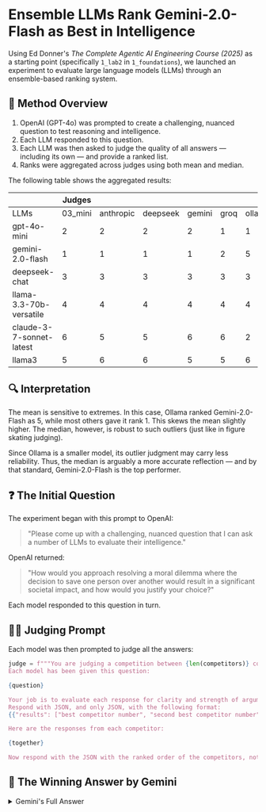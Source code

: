 # Ensemble LLMs Rank Gemini-2.0-Flash as Best in Intelligence

Using Ed Donner's _The Complete Agentic AI Engineering Course (2025)_ as a starting point (specifically `1_lab2` in `1_foundations`), we launched an experiment to evaluate large language models (LLMs) through an ensemble-based ranking system.

## 🧠 Method Overview

1. OpenAI (GPT-4o) was prompted to create a challenging, nuanced question to test reasoning and intelligence.
2. Each LLM responded to this question.
3. Each LLM was then asked to judge the quality of all answers — including its own — and provide a ranked list.
4. Ranks were aggregated across judges using both mean and median.

The following table shows the aggregated results:

|  | Judges |  | | | | | | |
| --- | --- | --- | --- | --- | --- | --- | --- | --- |
| LLMs | 03_mini | anthropic | deepseek | gemini | groq | ollama | mean | median |
| gpt-4o-mini | 2 | 2 | 2 | 2 | 1 | 1 | 1.7 | 2 |
| gemini-2.0-flash | 1 | 1 | 1 | 1 | 2 | 5 | 1.8 | 1 |
| deepseek-chat | 3 | 3 | 3 | 3 | 3 | 3 | 3.0 | 3 |
| llama-3.3-70b-versatile | 4 | 4 | 4 | 4 | 4 | 4 | 4.0 | 4 |
| claude-3-7-sonnet-latest | 6 | 5 | 5 | 6 | 6 | 2 | 5.0 | 5 |
| llama3 | 5 | 6 | 6 | 5 | 5 | 6 | 5.5 | 5 |

## 🔍 Interpretation

The mean is sensitive to extremes. In this case, Ollama ranked Gemini-2.0-Flash as 5, while most others gave it rank 1. This skews the mean slightly higher. The median, however, is robust to such outliers (just like in figure skating judging).

Since Ollama is a smaller model, its outlier judgment may carry less reliability. Thus, the median is arguably a more accurate reflection — and by that standard, Gemini-2.0-Flash is the top performer.

## ❓ The Initial Question

The experiment began with this prompt to OpenAI:

> "Please come up with a challenging, nuanced question that I can ask a number of LLMs to evaluate their intelligence."

OpenAI returned:

> "How would you approach resolving a moral dilemma where the decision to save one person over another would result in a significant societal impact, and how would you justify your choice?"

Each model responded to this question in turn.

## 🧑‍⚖️ Judging Prompt

Each model was then prompted to judge all the answers:

```python
judge = f"""You are judging a competition between {len(competitors)} competitors.
Each model has been given this question:

{question}

Your job is to evaluate each response for clarity and strength of argument, and rank them in order of best to worst.
Respond with JSON, and only JSON, with the following format:
{{"results": ["best competitor number", "second best competitor number", "third best competitor number", ...]}}

Here are the responses from each competitor:

{together}

Now respond with the JSON with the ranked order of the competitors, nothing else. Do not include markdown formatting or code blocks."""
```

## 🥇 The Winning Answer by Gemini

<details>
<summary>Gemini's Full Answer</summary>

This is a profoundly difficult ethical question, and there's no easy or universally accepted answer. Here's my approach, broken down into steps, along with potential justifications:

This is a profoundly difficult ethical question, and there's no easy or universally accepted answer. Here's my approach, broken down into steps, along with potential justifications:

1. Identify the Core Dilemma & Gather Information:

- Clarify the Stakes: What are the potential outcomes of each decision? What are the potential societal impacts (positive and negative) of saving each person? How significant are these impacts?
- Gather Relevant Facts: Who are the individuals involved? What are their backgrounds, contributions, skills, potential future contributions, vulnerabilities, dependencies, and responsibilities? What is the nature of the societal impact they represent? Are there pre-existing laws, regulations, or ethical guidelines that apply? Are there any experts to consult (e.g., ethicists, economists, social scientists)?
- Consider Alternative Solutions: Is there any way to save both individuals, mitigate the negative consequences of either choice, or find a third option? Exploring alternatives is crucial before committing to a difficult choice.

2. Ethical Frameworks & Prioritization:

- Identify Conflicting Values: This scenario will likely involve competing values such as:
  - Justice/Fairness
  - Utility/Consequentialism
  - Deontology/Duty
  - Care Ethics
- Apply Ethical Frameworks:
  - Utilitarianism: Choose the option that maximizes overall well-being.
  - Deontology: Uphold moral duties. Consider a lottery system.
  - Egalitarianism: Prioritize the worse-off individual.
- Assess Consequences & Stakeholder Impacts: Create a detailed list of potential consequences for each decision.

3. Decision Making and Justification:

- Transparency and Deliberation: The process should be transparent and involve relevant stakeholders.
- Justification: Clearly articulate the reasons for your choice based on the ethical framework.
- Acknowledge the Harm: Express empathy for those affected.
- Document the Reasoning: Record the entire process for accountability.

Examples of Justifications (Based on Different Frameworks):

- Utilitarian: Saving Person A results in greater overall benefit to society.
- Deontological: Use a lottery system to ensure fairness.
- Care Ethics: Save the more vulnerable individual to reduce suffering.

Important Considerations:

- Slippery Slope: Consider long-term precedents.
- Unintended Consequences: Be prepared to adapt.
- Public Perception: Defend your choice if challenged.
- Role of Emotions: Acknowledge and factor in emotional impact.

In conclusion, resolving a moral dilemma of this magnitude requires a rigorous, transparent, and ethically informed process. The justification for any decision must be grounded in a well-defined ethical framework, supported by evidence, and communicated with empathy and humility. It's a process of striving to minimize harm and maximize good, while acknowledging the inherent limitations of human decision-making in the face of profound moral complexity.

</details>
